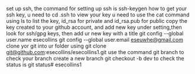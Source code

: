 set up ssh, the command for setting up ssh is ssh-keygen 
how to get your ssh key, u need to cd .ssh 
to view your key u need to use the cat command using ls to list the key, id_rsa for private and id_rsa.pub for public
copy the key created to your github account, and add new key under setting,then look for ssh/gpg keys, then add ur new key with a title
git config --global user.name esecollins
git config --global user.email eseuwhe@gmail.com 
clone yor git into ur folder using git clone git@github.com:esecollins/esecollins1.git
use the command git branch to check your branch 
create a new branch git checkout -b dev
to check the status is git status# esecollins1
